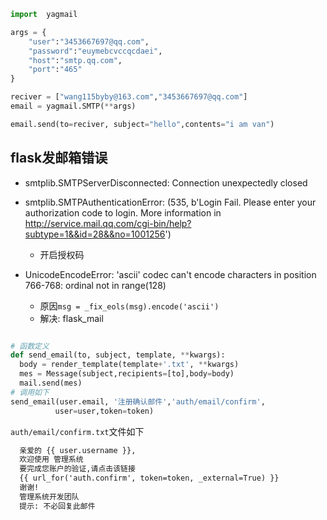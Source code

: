 
```python
import  yagmail

args = {
    "user":"3453667697@qq.com",
    "password":"euymebcvccqcdaei",
    "host":"smtp.qq.com",
    "port":"465"
} 

reciver = ["wang115byby@163.com","3453667697@qq.com"]
email = yagmail.SMTP(**args)

email.send(to=reciver, subject="hello",contents="i am van")
```


## flask发邮箱错误

- smtplib.SMTPServerDisconnected: Connection unexpectedly closed    


- smtplib.SMTPAuthenticationError: (535, b'Login Fail. Please enter your authorization code to login. More information in http://service.mail.qq.com/cgi-bin/help?subtype=1&&id=28&&no=1001256')
  - 开启授权码


- UnicodeEncodeError: 'ascii' codec can't encode characters in position 766-768: ordinal not in range(128)
  - 原因``msg = _fix_eols(msg).encode('ascii')``
  - 解决: flask_mail

```python

# 函数定义
def send_email(to, subject, template, **kwargs):
  body = render_template(template+'.txt', **kwargs)
  mes = Message(subject,recipients=[to],body=body)
  mail.send(mes)
# 调用如下
send_email(user.email, '注册确认邮件','auth/email/confirm',
          user=user,token=token)
```

``auth/email/confirm.txt``文件如下

```txt
  亲爱的 {{ user.username }},
  欢迎使用 管理系统
  要完成您账户的验证,请点击该链接
  {{ url_for('auth.confirm', token=token, _external=True) }}
  谢谢!
  管理系统开发团队
  提示: 不必回复此邮件
```